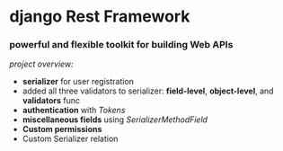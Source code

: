 # django Rest Framework

### powerful and flexible toolkit for building Web APIs

_project overview:_

+ __serializer__ for user registration
+ added all three validators to serializer: __field-level__, __object-level__, and __validators__ func
+ __authentication__ with _Tokens_ 
+ __miscellaneous fields__ using _SerializerMethodField_
+ __Custom permissions__
+ Custom Serializer relation

